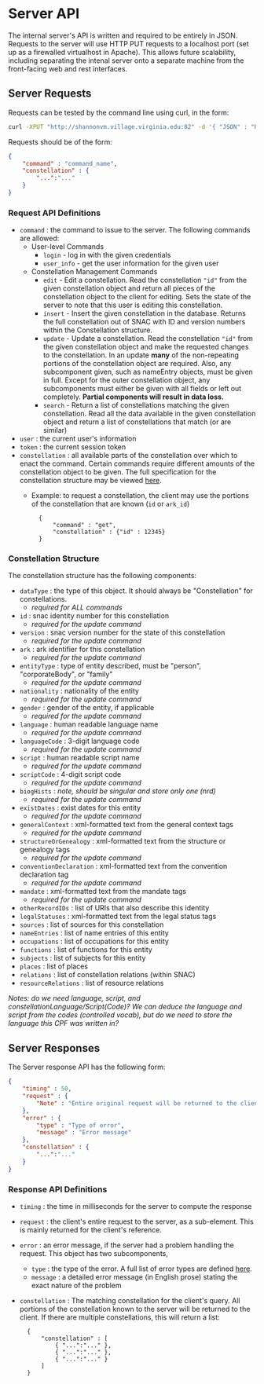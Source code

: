 # Server API

The internal server's API is written and required to be entirely in JSON.  Requests to the server will use HTTP PUT requests to a localhost port (set up as a firewalled virtualhost in Apache).  This allows future scalability, including separating the intenal server onto a separate machine from the front-facing web and rest interfaces.

## Server Requests

Requests can be tested by the command line using curl, in the form:
```bash
curl -XPUT "http://shannonvm.village.virginia.edu:82" -d '{ "JSON" : "Request"}'
```

Requests should be of the form:
```json
{
    "command" : "command_name",
    "constellation" : {
        "...":"..."
    }
}
```

### Request API Definitions

* `command` : the command to issue to the server.  The following commands are allowed:
    * User-level Commands
        * `login` - log in with the given credentials
        * `user_info` - get the user information for the given user
    * Constellation Management Commands
        * `edit` - Edit a constellation.  Read the constellation `"id"` from the given constellation object
        and return all pieces of the constellation object to the client for editing.  Sets the state
        of the server to note that this user is editing this constellation.
        * `insert` - Insert the given constellation in the database.  Returns the full constellation
        out of SNAC with ID and version numbers within the Constellation structure.
        * `update` - Update a constellation.  Read the constellation `"id"` from the given constellation
        object and make the requested changes to the constellation.  In an update **many** of the non-repeating portions of the constellation object are required.  Also, any subcomponent given, such as nameEntry objects, must be given in full.  Except for the outer constellation object, any subcomponents must either be given with all fields or left out completely.  **Partial components will result in data loss.**
        * `search` - Return a list of constellations matching the given constellation.  Read all the data available
        in the given constellation object and return a list of constellations that match (or are similar)
* `user` : the current user's information
* `token` : the current session token
* `constellation` : all available parts of the constellation over which to enact the command.  Certain commands require different amounts of the constellation object to be given.  The full specification for the constellation structure may be viewed [here]().
    * Example: to request a constellation, the client may use the portions of the constellation that are known (`id` or `ark_id`)
            
            {
                "command" : "get",
                "constellation" : {"id" : 12345}
            }
            

### Constellation Structure

The constellation structure has the following components:

* `dataType` : the type of this object.  It should always be "Constellation" for constellations.
    * *required for ALL commands*
* `id` : snac identity number for this constellation
    * *required for the update command*
* `version` : snac version number for the state of this constellation
    * *required for the update command*
* `ark` : ark identifier for this constellation
    * *required for the update command*
* `entityType` : type of entity described, must be "person", "corporateBody", or "family"
    * *required for the update command*
* `nationality` : nationality of the entity
    * *required for the update command*
* `gender` : gender of the entity, if applicable
    * *required for the update command*
* `language` : human readable language name
    * *required for the update command*
* `languageCode` : 3-digit language code
    * *required for the update command*
* `script` : human readable script name
    * *required for the update command*
* `scriptCode` : 4-digit script code
    * *required for the update command*
* `biogHists` : *note, should be singular and store only one (nrd)*
    * *required for the update command*
* `existDates` : exist dates for this entity
    * *required for the update command*
* `generalContext` : xml-formatted text from the general context tags
    * *required for the update command*
* `structureOrGenealogy` : xml-formatted text from the structure or genealogy tags
    * *required for the update command*
* `conventionDeclaration` : xml-formatted text from the convention declaration tag
    * *required for the update command*
* `mandate` : xml-formatted text from the mandate tags
    * *required for the update command*
* `otherRecordIDs` : list of URIs that also describe this identity
* `legalStatuses` : xml-formatted text from the legal status tags
* `sources` : list of sources for this constellation
* `nameEntries` : list of name entries of this entity
* `occupations` : list of occupations for this entity
* `functions` : list of functions for this entity
* `subjects` : list of subjects for this entity
* `places` : list of places
* `relations` : list of constellation relations (within SNAC)
* `resourceRelations` : list of resource relations


*Notes: do we need language, script, and constellationLanguage/Script(Code)?  We can deduce the language and script from the codes (controlled vocab), but do we need to store the language this CPF was written in?*


## Server Responses

The Server response API has the following form:
```json
{
    "timing" : 50,
    "request" : {
        "Note" : "Entire original request will be returned to the client."
    },
    "error" : {
        "type" : "Type of error",
        "message" : "Error message"
    },
    "constellation" : {
        "...":"..."
    }
}
```

### Response API Definitions

* `timing` : the time in milliseconds for the server to compute the response
* `request` : the client's entire request to the server, as a sub-element.  This is mainly returned for the client's reference.
* `error` : an error message, if the server had a problem handling the request.  This object has two subcomponents,
    * `type` : the type of the error.  A full list of error types are defined [here](http://shannonvm.village.virginia.edu:83).
    * `message` : a detailed error message (in English prose) stating the exact nature of the problem
* `constellation` : The matching constellation for the client's query.  All portions of the constellation known to the server will be returned to the client.  If there are multiple constellations, this will return a list:
        
        {
            "constellation" : [
                { "...":"..." },
                { "...":"..." },
                { "...":"..." }
            ]
        }
